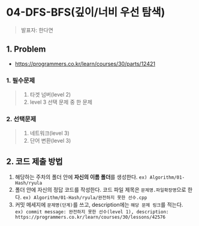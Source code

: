 # 04-DFS-BFS(깊이/너비 우선 탐색)
> 발표자: 한다연 
## 1. Problem
  * https://programmers.co.kr/learn/courses/30/parts/12421

   ### 1. 필수문제
  >  1. 타겟 넘버(level 2)
  >  2. level 3 선택 문제 중 한 문제

  ### 2. 선택문제
 > 1. 네트워크(level 3)
 > 2. 단어 변환(level 3)

## 2. 코드 제출 방법
1. 해당하는 주차의 폴더 안에 **자신의 이름 폴더**를 생성한다. `ex) Algorithm/01-Hash/ryula`
2. 폴더 안에 자신의 정답 코드를 작성한다. 코드 파일 제목은 `문제명.파일확장명`으로 한다. `ex) Algorithm/01-Hash/ryula/완전하지 못한 선수.cpp`
3. 커밋 메세지에 `문제명(단계)`를 쓰고, description에는 `해당 문제 링크`를 적는다.  
`ex) commit message: 완전하지 못한 선수(level 1), description: https://programmers.co.kr/learn/courses/30/lessons/42576`
